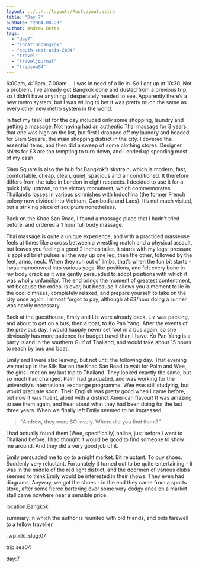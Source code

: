 ```yaml
---
layout: ../../../layouts/PostLayout.astro
title: "Day 7"
pubDate: "2004-08-23"
author: Andrew Betts
tags: 
  - "day7"
  - "locationbangkok"
  - "south-east-asia-2004"
  - "travel"
  - "traveljournal"
  - "tripsea04"
---
```


6:00am, 4:15am, 7:00am … I was in need of a lie in. So I got up at 10:30. Not a problem, I’ve already got Bangkok done and dusted from a previous trip, so I didn’t have anything I desperately needed to see. Apparently there’s a new metro system, but I was willing to bet it was pretty much the same as every other new metro system in the world.

In fact my task list for the day included only some shopping, laundry and getting a massage. Not having had an authentic Thai massage for 3 years, that one was high on the list, but first I dropped off my laundry and headed for Siam Square, the main shopping district in the city. I covered the essential items, and then did a sweep of some clothing stores. Designer shirts for £3 are too tempting to turn down, and I ended up spending most of my cash.

Siam Square is also the hub for Bangkok’s skytrain, which is modern, fast, comfortable, cheap, clean, quiet, spacious and air conditioned. It therefore differs from the tube in London in eight respects. I decided to use it for a quick jolly uptown, to the victory monument, which commemorates Thailand’s losses in various skirmishes with Indochina (the former French colony now divided into Vietnam, Cambodia and Laos). It’s not much visited, but a striking piece of sculpture nonetheless.

Back on the Khao San Road, I found a massage place that I hadn’t tried before, and ordered a 1 hour full body massage.

Thai massage is quite a unique experience, and with a practiced masseuse feels at times like a cross between a wrestling match and a physical assault, but leaves you feeling a good 2 inches taller. It starts with my legs: pressure is applied brief pulses all the way up one leg, then the other, followed by the feet, arms, neck. When they run out of limbs, that’s when the fun bit starts - I was manoeuvred into various yoga-like positions, and felt every bone in my body crack as it was gently persuaded to adopt positions with which it was wholly unfamiliar. The end brings the moment of greatest contentment, not because the ordeal is over, but because it allows you a moment to lie in the cool dimness, completely relaxed, and prepare yourself to take on the city once again. I almost forgot to pay, although at £3/hour doing a runner was hardly necessary.

Back at the guesthouse, Emily and Liz were already back. Liz was packing, and about to get on a bus, then a boat, to Ko Pan Yang. After the events of the previous day, I would happily never set foot in a bus again, so she obviously has more patience for budget travel than I have. Ko Pan Yang is a party island in the southern Gulf of Thailand, and would take about 15 hours to reach by bus and boat.

Emily and I were also leaving, but not until the following day. That evening we met up in the Silk Bar on the Khao San Road to wait for Palm and Wee, the girls I met on my last trip to Thailand. They looked exactly the same, but so much had changed. Palm had graduated, and was working for the university’s international exchange programme. Wee was still studying, but would graduate soon. Their English was pretty good when I came before, but now it was fluent, albeit with a distinct American flavour! It was amazing to see them again, and hear about what they had been doing for the last three years. When we finally left Emily seemed to be impressed.

> “Andrew, they were SO lovely. Where did you find them?”

I had actually found them (Wee, specifically) online, just before I went to Thailand before. I had thought it would be good to find someone to show me around. And they did a very good job of it.

Emily persuaded me to go to a night market. Bit reluctant. To buy shoes. Suddenly very reluctant. Fortunately it turned out to be quite entertaining - it was in the middle of the red light district, and the doormen of various clubs seemed to think Emily would be interested in their shows. They even had diagrams. Anyway, we got the shoes - in the end they came from a sports store, after some fierce bartering over some very dodgy ones on a market stall came nowhere near a sensible price.

location:Bangkok

summary:In which the author is reunited with old friends, and bids farewell to a fellow traveller

\_wp\_old\_slug:07

trip:sea04

day:7
